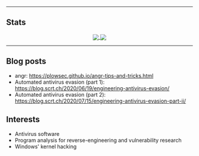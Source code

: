 

<hr>

## Stats

<p align="center">
<a href="https://github.com/plowsec/plowsec">
  <img align="center" src="https://github-readme-stats.vercel.app/api?username=plowsec&include_all_commits=true&custom_title=plowsec's+GitHub+Stats&hide=contribs&show_icons=true&line_height=32&count_private=true&title_color=ffffff&text_color=c9cacc&icon_color=b32d00&bg_color=1a1a1a" />
</a>
<a href="https://github.com/plowsec/plowsec">
  <img align="center" src="https://github-readme-stats.vercel.app/api/top-langs/?username=plowsec&hide_title=false&exclude_repo=plowsec.github.io&langs_count=3&layout=default&hide_border=false&bg_color=1a1a1a&text_color=c9cacc&title_color=ffffff" />
</a>
</p>

<hr>

## Blog posts

* angr: https://plowsec.github.io/angr-tips-and-tricks.html
* Automated antivirus evasion (part 1): https://blog.scrt.ch/2020/06/19/engineering-antivirus-evasion/
* Automated antivirus evasion (part 2): https://blog.scrt.ch/2020/07/15/engineering-antivirus-evasion-part-ii/

## Interests

* Antivirus software
* Program analysis for reverse-engineering and vulnerability research
* Windows' kernel hacking
